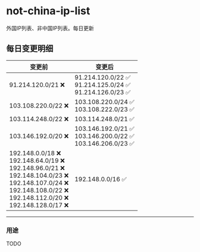 # not-china-ip-list
外国IP列表、非中国IP列表。每日更新

每日变更明细
--------------------
|  变更前   | 变更后 |
|  ----  | ----  |
|  91.214.120.0/21 :x:  | 91.214.120.0/22 :white_check_mark: <br> 91.214.125.0/24 :white_check_mark: <br> 91.214.126.0/23 :white_check_mark: <br>  | 
|  103.108.220.0/22 :x:  | 103.108.220.0/24 :white_check_mark: <br> 103.108.222.0/23 :white_check_mark: <br>  | 
|  103.114.248.0/22 :x:  | 103.114.248.0/21 :white_check_mark: | 
|  103.146.192.0/20 :x:  | 103.146.192.0/21 :white_check_mark: <br> 103.146.200.0/22 :white_check_mark: <br> 103.146.206.0/23 :white_check_mark: <br>  | 
|  192.148.0.0/18 :x: <br> 192.148.64.0/19 :x: <br> 192.148.96.0/21 :x: <br> 192.148.104.0/23 :x: <br> 192.148.107.0/24 :x: <br> 192.148.108.0/22 :x: <br> 192.148.112.0/20 :x: <br> 192.148.128.0/17 :x: <br> | 192.148.0.0/16 :white_check_mark: | 

--------------------
### 用途
TODO
